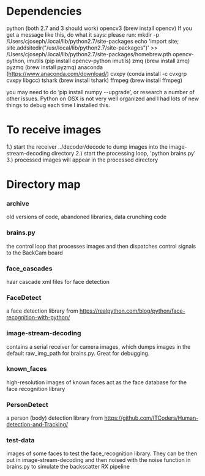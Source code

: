 # Dependencies
python (both 2.7 and 3 should work)
opencv3 (brew install opencv)
If you get a message like this, do what it says:
please run:
  mkdir -p /Users/cjoseph/.local/lib/python2.7/site-packages
  echo 'import site; site.addsitedir("/usr/local/lib/python2.7/site-packages")' >> /Users/cjoseph/.local/lib/python2.7/site-packages/homebrew.pth
opencv-python, imutils (pip install opencv-python imutils)
zmq (brew install zmq)
pyzmq (brew install pyzmq)
anaconda (https://www.anaconda.com/download/)
cvxpy (conda install -c cvxgrp cvxpy libgcc)
tshark (brew install tshark)
ffmpeg (brew install ffmpeg)

you may need to do ‘pip install numpy --upgrade’, or research a number of other issues. Python on OSX is not very well organized and I had lots of new things to debug each time I installed this. 

# To receive images
1.) start the receiver ../decoder/decode to dump images into the image-stream-decoding directory
2.) start the processing loop, 'python brains.py'
3.) processed images will appear in the processed directory

# Directory map

### archive
old versions of code, abandoned libraries, data crunching code

### brains.py
the control loop that processes images and then dispatches control signals to the BackCam board

### face_cascades
haar cascade xml files for face detection

### FaceDetect
a face detection library from https://realpython.com/blog/python/face-recognition-with-python/

### image-stream-decoding
contains a serial receiver for camera images, which dumps images in the default raw_img_path for brains.py. Great for debugging. 

### known_faces
high-resolution images of known faces act as the face database for the face recognition library

### PersonDetect
a person (body) detection library from https://github.com/ITCoders/Human-detection-and-Tracking/

### test-data
images of some faces to test the face_recognition library. They can be then put in image-stream-decoding and then noised with the noise function in brains.py to simulate the backscatter RX pipeline